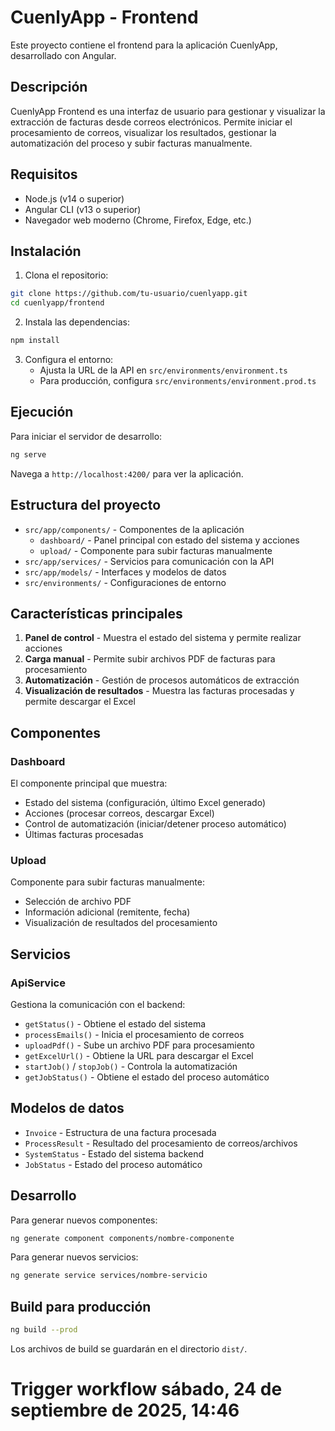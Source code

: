 # CuenlyApp - Frontend

Este proyecto contiene el frontend para la aplicación CuenlyApp, desarrollado con Angular.

## Descripción

CuenlyApp Frontend es una interfaz de usuario para gestionar y visualizar la extracción de facturas desde correos electrónicos. Permite iniciar el procesamiento de correos, visualizar los resultados, gestionar la automatización del proceso y subir facturas manualmente.

## Requisitos

- Node.js (v14 o superior)
- Angular CLI (v13 o superior)
- Navegador web moderno (Chrome, Firefox, Edge, etc.)

## Instalación

1. Clona el repositorio:
```bash
git clone https://github.com/tu-usuario/cuenlyapp.git
cd cuenlyapp/frontend
```

2. Instala las dependencias:
```bash
npm install
```

3. Configura el entorno:
   - Ajusta la URL de la API en `src/environments/environment.ts` 
   - Para producción, configura `src/environments/environment.prod.ts`

## Ejecución

Para iniciar el servidor de desarrollo:

```bash
ng serve
```

Navega a `http://localhost:4200/` para ver la aplicación.

## Estructura del proyecto

- `src/app/components/` - Componentes de la aplicación
  - `dashboard/` - Panel principal con estado del sistema y acciones
  - `upload/` - Componente para subir facturas manualmente
- `src/app/services/` - Servicios para comunicación con la API
- `src/app/models/` - Interfaces y modelos de datos
- `src/environments/` - Configuraciones de entorno

## Características principales

1. **Panel de control** - Muestra el estado del sistema y permite realizar acciones
2. **Carga manual** - Permite subir archivos PDF de facturas para procesamiento
3. **Automatización** - Gestión de procesos automáticos de extracción
4. **Visualización de resultados** - Muestra las facturas procesadas y permite descargar el Excel

## Componentes

### Dashboard

El componente principal que muestra:
- Estado del sistema (configuración, último Excel generado)
- Acciones (procesar correos, descargar Excel)
- Control de automatización (iniciar/detener proceso automático)
- Últimas facturas procesadas

### Upload

Componente para subir facturas manualmente:
- Selección de archivo PDF
- Información adicional (remitente, fecha)
- Visualización de resultados del procesamiento

## Servicios

### ApiService

Gestiona la comunicación con el backend:
- `getStatus()` - Obtiene el estado del sistema
- `processEmails()` - Inicia el procesamiento de correos
- `uploadPdf()` - Sube un archivo PDF para procesamiento
- `getExcelUrl()` - Obtiene la URL para descargar el Excel
- `startJob()` / `stopJob()` - Controla la automatización
- `getJobStatus()` - Obtiene el estado del proceso automático

## Modelos de datos

- `Invoice` - Estructura de una factura procesada
- `ProcessResult` - Resultado del procesamiento de correos/archivos
- `SystemStatus` - Estado del sistema backend
- `JobStatus` - Estado del proceso automático

## Desarrollo

Para generar nuevos componentes:

```bash
ng generate component components/nombre-componente
```

Para generar nuevos servicios:

```bash
ng generate service services/nombre-servicio
```

## Build para producción

```bash
ng build --prod
```

Los archivos de build se guardarán en el directorio `dist/`.
# Trigger workflow sábado, 24 de septiembre de 2025, 14:46
